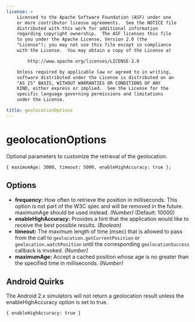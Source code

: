 ```yaml
---
license: >
    Licensed to the Apache Software Foundation (ASF) under one
    or more contributor license agreements.  See the NOTICE file
    distributed with this work for additional information
    regarding copyright ownership.  The ASF licenses this file
    to you under the Apache License, Version 2.0 (the
    "License"); you may not use this file except in compliance
    with the License.  You may obtain a copy of the License at

        http://www.apache.org/licenses/LICENSE-2.0

    Unless required by applicable law or agreed to in writing,
    software distributed under the License is distributed on an
    "AS IS" BASIS, WITHOUT WARRANTIES OR CONDITIONS OF ANY
    KIND, either express or implied.  See the License for the
    specific language governing permissions and limitations
    under the License.

title: geolocationOptions
---
```


geolocationOptions
==================

Optional parameters to customize the retrieval of the geolocation.

    { maximumAge: 3000, timeout: 5000, enableHighAccuracy: true };

Options
-------

- __frequency:__ How often to retrieve the position in milliseconds. This option is not part of the W3C spec and will be removed in the future. maximumAge should be used instead. _(Number)_ (Default: 10000)
- __enableHighAccuracy:__ Provides a hint that the application would like to receive the best possible results. _(Boolean)_
- __timeout:__ The maximum length of time (msec) that is allowed to pass from the call to `geolocation.getCurrentPosition` or `geolocation.watchPosition` until the corresponding `geolocationSuccess` callback is invoked. _(Number)_
- __maximumAge:__ Accept a cached position whose age is no greater than the specified time in milliseconds. _(Number)_

Android Quirks
--------------

The Android 2.x simulators will not return a geolocation result unless the enableHighAccuracy option is set to true.

    { enableHighAccuracy: true }

